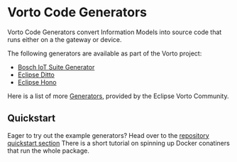 # Vorto Code Generators

Vorto Code Generators convert Information Models into source code that runs either on a the gateway or device.

The following generators are available as part of the Vorto project: 

 - [Bosch IoT Suite Generator](../generator-boschiotsuite/Readme.md)
 - [Eclipse Ditto](../generator-eclipseditto/Readme.md)
 - [Eclipse Hono](../generator-eclipsehono/Readme.md)

Here is a list of more [Generators](https://www.github.com/eclipse/vorto-examples), provided by the Eclipse Vorto Community.

## Quickstart
Eager to try out the example generators? Head over to the [repository quickstart section](https://github.com/eclipse/vorto/tree/development/repository/repository-web/#Quickstart)
There is a short tutorial on spinning up Docker conatiners that run the whole package.

